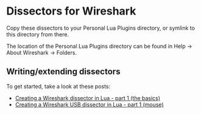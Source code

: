 Dissectors for Wireshark
========================

Copy these dissectors to your Personal Lua Plugins directory, or symlink to
this directory from there.

The location of the Personal Lua Plugins directory can be found in Help ->
About Wireshark -> Folders.

Writing/extending dissectors
----------------------------

To get started, take a look at these posts:

- [Creating a Wireshark dissector in Lua - part 1 (the basics)](https://mika-s.github.io/wireshark/lua/dissector/2017/11/04/creating-a-wireshark-dissector-in-lua-1.html)
- [Creating a Wireshark USB dissector in Lua - part 1 (mouse)](https://mika-s.github.io/wireshark/lua/dissector/usb/2019/07/23/creating-a-wireshark-usb-dissector-in-lua-1.html)
